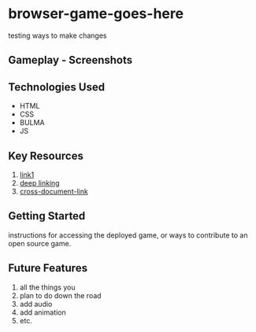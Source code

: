 <!-- main header for entire game -->
# browser-game-goes-here 
testing ways to make changes

<!-- ☐ Screenshot(s): Images of your actual game. -->
## Gameplay - Screenshots

<!-- ☐ Technologies Used: List of the technologies used, e.g., JavaScript, HTML, CSS... -->
## Technologies Used

 <!-- ex: -->
- HTML
- CSS
- BULMA 
- JS

## Key Resources
1. [link1](...)
2. [deep linking](.README.md#Technologies-Used)
3. [cross-document-link](./LICENSE)

## Getting Started

instructions for accessing the deployed game, or ways to contribute to an open source game.

## Future Features
1. all the things you 
2. plan to do down the road
3. add audio
4. add animation
5. etc.

<!-- link formatting: 
[link1](linkhere...) -->




<!-- A README.md file with these sections:

☐ <Your game's title>: A description of your game. Background info of the game is a nice touch.

☐ Screenshot(s): Images of your actual game.

        Note: if you edit your README.md on the github website editor, you can copy and paste image files directly to your markdown.

☐ Technologies Used: List of the technologies used, e.g., JavaScript, HTML, CSS...

☐ Getting Started: In this section include the link to your deployed game and any instructions you deem important.

☐ Next Steps: Planned future enhancements (icebox items).

Note: Don't underestimate the value of a well crafted README.md. The README.md introduces your project to prospective employers and forms their first impression of your work! -->
